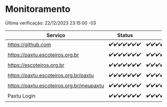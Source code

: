 # Monitoramento

Última verificação: 22/12/2023 23:15:00 -03

|Serviço|Status|Últimas 24h|
|---|---|---|
|https://github.com|<span title="2023-12-16: OK=24">✔️</span><span title="2023-12-17: OK=24">✔️</span><span title="2023-12-18: OK=24">✔️</span><span title="2023-12-19: OK=24">✔️</span><span title="2023-12-20: OK=24">✔️</span><span title="2023-12-21: OK=24">✔️</span><span title="2023-12-22: OK=2">✔️</span>|<span title="21/12/2023 23:18:00 -03 : 200">✔️</span><span title="22/12/2023 00:07:00 -03 : 200">✔️</span><span title="22/12/2023 01:07:00 -03 : 200">✔️</span><span title="22/12/2023 02:06:00 -03 : 200">✔️</span><span title="22/12/2023 03:08:00 -03 : 200">✔️</span><span title="22/12/2023 04:05:00 -03 : 200">✔️</span><span title="22/12/2023 05:08:00 -03 : 200">✔️</span><span title="22/12/2023 06:06:00 -03 : 200">✔️</span><span title="22/12/2023 07:06:00 -03 : 200">✔️</span><span title="22/12/2023 08:04:00 -03 : 200">✔️</span><span title="22/12/2023 09:10:00 -03 : 200">✔️</span><span title="22/12/2023 10:07:00 -03 : 200">✔️</span><span title="22/12/2023 11:05:00 -03 : 200">✔️</span><span title="22/12/2023 12:06:00 -03 : 200">✔️</span><span title="22/12/2023 13:07:00 -03 : 200">✔️</span><span title="22/12/2023 14:04:00 -03 : 200">✔️</span><span title="22/12/2023 15:07:00 -03 : 200">✔️</span><span title="22/12/2023 16:02:00 -03 : 200">✔️</span><span title="22/12/2023 17:06:00 -03 : 200">✔️</span><span title="22/12/2023 18:03:00 -03 : 200">✔️</span><span title="22/12/2023 19:05:00 -03 : 200">✔️</span><span title="22/12/2023 20:05:00 -03 : 200">✔️</span><span title="22/12/2023 21:29:00 -03 : 200">✔️</span><span title="22/12/2023 22:40:00 -03 : 200">✔️</span><span title="22/12/2023 23:15:00 -03 : 200">✔️</span>|
|https://paxtu.escoteiros.org.br|<span title="2023-12-16: OK=24">✔️</span><span title="2023-12-17: OK=24">✔️</span><span title="2023-12-18: OK=24">✔️</span><span title="2023-12-19: OK=24">✔️</span><span title="2023-12-20: OK=24">✔️</span><span title="2023-12-21: OK=24">✔️</span><span title="2023-12-22: OK=2">✔️</span>|<span title="21/12/2023 23:18:00 -03 : 200">✔️</span><span title="22/12/2023 00:07:00 -03 : 200">✔️</span><span title="22/12/2023 01:07:00 -03 : 200">✔️</span><span title="22/12/2023 02:06:00 -03 : 200">✔️</span><span title="22/12/2023 03:08:00 -03 : 200">✔️</span><span title="22/12/2023 04:05:00 -03 : 200">✔️</span><span title="22/12/2023 05:08:00 -03 : 200">✔️</span><span title="22/12/2023 06:06:00 -03 : 200">✔️</span><span title="22/12/2023 07:06:00 -03 : 200">✔️</span><span title="22/12/2023 08:04:00 -03 : 200">✔️</span><span title="22/12/2023 09:10:00 -03 : 200">✔️</span><span title="22/12/2023 10:07:00 -03 : 200">✔️</span><span title="22/12/2023 11:05:00 -03 : 200">✔️</span><span title="22/12/2023 12:06:00 -03 : 200">✔️</span><span title="22/12/2023 13:07:00 -03 : 200">✔️</span><span title="22/12/2023 14:04:00 -03 : 200">✔️</span><span title="22/12/2023 15:07:00 -03 : 200">✔️</span><span title="22/12/2023 16:02:00 -03 : 200">✔️</span><span title="22/12/2023 17:06:00 -03 : 200">✔️</span><span title="22/12/2023 18:03:00 -03 : 200">✔️</span><span title="22/12/2023 19:05:00 -03 : 200">✔️</span><span title="22/12/2023 20:05:00 -03 : 200">✔️</span><span title="22/12/2023 21:29:00 -03 : 200">✔️</span><span title="22/12/2023 22:40:00 -03 : 200">✔️</span><span title="22/12/2023 23:15:00 -03 : 200">✔️</span>|
|https://escoteiros.org.br|<span title="2023-12-16: OK=24">✔️</span><span title="2023-12-17: OK=24">✔️</span><span title="2023-12-18: OK=24">✔️</span><span title="2023-12-19: OK=24">✔️</span><span title="2023-12-20: OK=24">✔️</span><span title="2023-12-21: OK=24">✔️</span><span title="2023-12-22: OK=2">✔️</span>|<span title="21/12/2023 23:18:00 -03 : 200">✔️</span><span title="22/12/2023 00:07:00 -03 : 200">✔️</span><span title="22/12/2023 01:07:00 -03 : 200">✔️</span><span title="22/12/2023 02:06:00 -03 : 200">✔️</span><span title="22/12/2023 03:08:00 -03 : 200">✔️</span><span title="22/12/2023 04:05:00 -03 : 200">✔️</span><span title="22/12/2023 05:08:00 -03 : 200">✔️</span><span title="22/12/2023 06:06:00 -03 : 200">✔️</span><span title="22/12/2023 07:06:00 -03 : 200">✔️</span><span title="22/12/2023 08:04:00 -03 : 200">✔️</span><span title="22/12/2023 09:10:00 -03 : 200">✔️</span><span title="22/12/2023 10:07:00 -03 : 200">✔️</span><span title="22/12/2023 11:05:00 -03 : 200">✔️</span><span title="22/12/2023 12:06:00 -03 : 200">✔️</span><span title="22/12/2023 13:07:00 -03 : 200">✔️</span><span title="22/12/2023 14:04:00 -03 : 200">✔️</span><span title="22/12/2023 15:07:00 -03 : 200">✔️</span><span title="22/12/2023 16:02:00 -03 : 200">✔️</span><span title="22/12/2023 17:06:00 -03 : 200">✔️</span><span title="22/12/2023 18:03:00 -03 : 200">✔️</span><span title="22/12/2023 19:05:00 -03 : 200">✔️</span><span title="22/12/2023 20:05:00 -03 : 200">✔️</span><span title="22/12/2023 21:29:00 -03 : 200">✔️</span><span title="22/12/2023 22:40:00 -03 : 200">✔️</span><span title="22/12/2023 23:15:00 -03 : 200">✔️</span>|
|https://paxtu.escoteiros.org.br/paxtu|<span title="2023-12-16: OK=24">✔️</span><span title="2023-12-17: OK=24">✔️</span><span title="2023-12-18: OK=24">✔️</span><span title="2023-12-19: OK=24">✔️</span><span title="2023-12-20: OK=24">✔️</span><span title="2023-12-21: OK=24">✔️</span><span title="2023-12-22: OK=2">✔️</span>|<span title="21/12/2023 23:18:00 -03 : 200">✔️</span><span title="22/12/2023 00:07:00 -03 : 200">✔️</span><span title="22/12/2023 01:08:00 -03 : 200">✔️</span><span title="22/12/2023 02:06:00 -03 : 200">✔️</span><span title="22/12/2023 03:08:00 -03 : 200">✔️</span><span title="22/12/2023 04:05:00 -03 : 200">✔️</span><span title="22/12/2023 05:08:00 -03 : 200">✔️</span><span title="22/12/2023 06:06:00 -03 : 200">✔️</span><span title="22/12/2023 07:06:00 -03 : 200">✔️</span><span title="22/12/2023 08:04:00 -03 : 200">✔️</span><span title="22/12/2023 09:10:00 -03 : 200">✔️</span><span title="22/12/2023 10:07:00 -03 : 200">✔️</span><span title="22/12/2023 11:05:00 -03 : 200">✔️</span><span title="22/12/2023 12:06:00 -03 : 200">✔️</span><span title="22/12/2023 13:07:00 -03 : 200">✔️</span><span title="22/12/2023 14:04:00 -03 : 200">✔️</span><span title="22/12/2023 15:07:00 -03 : 200">✔️</span><span title="22/12/2023 16:02:00 -03 : 200">✔️</span><span title="22/12/2023 17:06:00 -03 : 200">✔️</span><span title="22/12/2023 18:03:00 -03 : 200">✔️</span><span title="22/12/2023 19:05:00 -03 : 200">✔️</span><span title="22/12/2023 20:05:00 -03 : 200">✔️</span><span title="22/12/2023 21:29:00 -03 : 200">✔️</span><span title="22/12/2023 22:40:00 -03 : 200">✔️</span><span title="22/12/2023 23:15:00 -03 : 200">✔️</span>|
|https://paxtu.escoteiros.org.br/meupaxtu|<span title="2023-12-16: OK=24">✔️</span><span title="2023-12-17: OK=24">✔️</span><span title="2023-12-18: OK=24">✔️</span><span title="2023-12-19: OK=24">✔️</span><span title="2023-12-20: OK=24">✔️</span><span title="2023-12-21: OK=24">✔️</span><span title="2023-12-22: OK=2">✔️</span>|<span title="21/12/2023 23:18:00 -03 : 200">✔️</span><span title="22/12/2023 00:07:00 -03 : 200">✔️</span><span title="22/12/2023 01:08:00 -03 : 200">✔️</span><span title="22/12/2023 02:06:00 -03 : 200">✔️</span><span title="22/12/2023 03:08:00 -03 : 200">✔️</span><span title="22/12/2023 04:05:00 -03 : 200">✔️</span><span title="22/12/2023 05:08:00 -03 : 200">✔️</span><span title="22/12/2023 06:06:00 -03 : 200">✔️</span><span title="22/12/2023 07:06:00 -03 : 200">✔️</span><span title="22/12/2023 08:04:00 -03 : 200">✔️</span><span title="22/12/2023 09:10:00 -03 : 200">✔️</span><span title="22/12/2023 10:07:00 -03 : 200">✔️</span><span title="22/12/2023 11:05:00 -03 : 200">✔️</span><span title="22/12/2023 12:06:00 -03 : 200">✔️</span><span title="22/12/2023 13:07:00 -03 : 200">✔️</span><span title="22/12/2023 14:04:00 -03 : 200">✔️</span><span title="22/12/2023 15:07:00 -03 : 200">✔️</span><span title="22/12/2023 16:02:00 -03 : 200">✔️</span><span title="22/12/2023 17:06:00 -03 : 200">✔️</span><span title="22/12/2023 18:03:00 -03 : 200">✔️</span><span title="22/12/2023 19:05:00 -03 : 200">✔️</span><span title="22/12/2023 20:05:00 -03 : 200">✔️</span><span title="22/12/2023 21:29:00 -03 : 200">✔️</span><span title="22/12/2023 22:40:00 -03 : 200">✔️</span><span title="22/12/2023 23:15:00 -03 : 200">✔️</span>|
|Paxtu Login|<span title="2023-12-16: OK=24">✔️</span><span title="2023-12-17: OK=24">✔️</span><span title="2023-12-18: OK=24">✔️</span><span title="2023-12-19: OK=24">✔️</span><span title="2023-12-20: OK=24">✔️</span><span title="2023-12-21: OK=24">✔️</span><span title="2023-12-22: OK=2">✔️</span>|<span title="21/12/2023 23:18:00 -03 : 200">✔️</span><span title="22/12/2023 00:07:00 -03 : 200">✔️</span><span title="22/12/2023 01:08:00 -03 : 200">✔️</span><span title="22/12/2023 02:06:00 -03 : 200">✔️</span><span title="22/12/2023 03:08:00 -03 : 200">✔️</span><span title="22/12/2023 04:05:00 -03 : 200">✔️</span><span title="22/12/2023 05:08:00 -03 : 200">✔️</span><span title="22/12/2023 06:06:00 -03 : 200">✔️</span><span title="22/12/2023 07:06:00 -03 : 200">✔️</span><span title="22/12/2023 08:04:00 -03 : 200">✔️</span><span title="22/12/2023 09:10:00 -03 : 200">✔️</span><span title="22/12/2023 10:07:00 -03 : 200">✔️</span><span title="22/12/2023 11:05:00 -03 : 200">✔️</span><span title="22/12/2023 12:06:00 -03 : 200">✔️</span><span title="22/12/2023 13:07:00 -03 : 200">✔️</span><span title="22/12/2023 14:04:00 -03 : 200">✔️</span><span title="22/12/2023 15:07:00 -03 : 200">✔️</span><span title="22/12/2023 16:02:00 -03 : 200">✔️</span><span title="22/12/2023 17:06:00 -03 : 200">✔️</span><span title="22/12/2023 18:03:00 -03 : 200">✔️</span><span title="22/12/2023 19:05:00 -03 : 200">✔️</span><span title="22/12/2023 20:05:00 -03 : 200">✔️</span><span title="22/12/2023 21:29:00 -03 : 200">✔️</span><span title="22/12/2023 22:40:00 -03 : 200">✔️</span><span title="22/12/2023 23:15:00 -03 : 200">✔️</span>|
